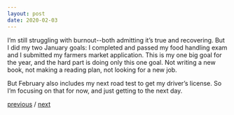 ```yaml
---
layout: post
date: 2020-02-03
---
```


I’m still struggling with burnout--both admitting it’s true and recovering. But I did my two January goals: I completed and passed my food handling exam and I submitted my farmers market application. This is my one big goal for the year, and the hard part is doing only this one goal. Not writing a new book, not making a reading plan, not looking for a new job.

But February also includes my next road test to get my driver’s license. So I’m focusing on that for now, and just getting to the next day. 

<a href="{{page.previous.url}}">previous</a> / <a href="{{page.next.url}}">next</a>
